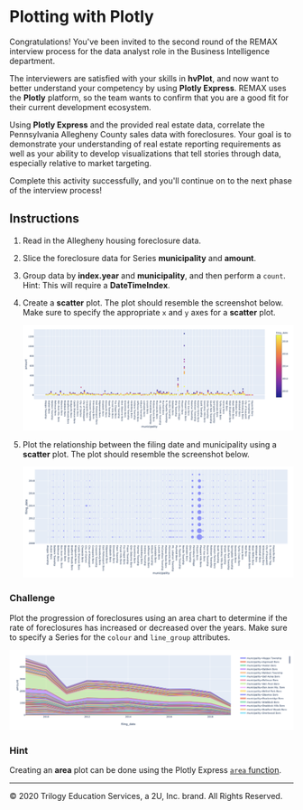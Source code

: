 # Plotting with Plotly

Congratulations! You've been invited to the second round of the REMAX interview process for the data analyst role in the Business Intelligence department.

The interviewers are satisfied with your skills in **hvPlot**, and now want to better understand your competency by using **Plotly Express**. REMAX uses the **Plotly** platform, so the team wants to confirm that you are a good fit for their current development ecosystem.

Using **Plotly Express** and the provided real estate data, correlate the Pennsylvania Allegheny County sales data with foreclosures. Your goal is to demonstrate your understanding of real estate reporting requirements as well as your ability to develop visualizations that tell stories through data, especially relative to market targeting.

Complete this activity successfully, and you'll continue on to the next phase of the interview process!

## Instructions

1. Read in the Allegheny housing foreclosure data.

2. Slice the foreclosure data for Series **municipality** and **amount**.

3. Group data by **index.year** and **municipality**, and then perform a `count`. Hint: This will require a **DateTimeIndex**.

4. Create a **scatter** plot. The plot should resemble the screenshot below. Make sure to specify the appropriate `x` and `y` axes for a **scatter** plot.

    ![plotly_example_scatter.png](Images/plotly_example_scatter.png)

5. Plot the relationship between the filing date and municipality using a **scatter** plot. The plot should resemble the screenshot below.

    ![plotly_example_scatter_2.png](Images/plotly_example_scatter_2.png)

### Challenge

Plot the progression of foreclosures using an area chart to determine if the rate of foreclosures has increased or decreased over the years. Make sure to specify a Series for the `colour` and `line_group` attributes.

  ![plotly_example_scatter_3.png](Images/plotly_example_scatter_3.png)

### Hint

Creating an **area** plot can be done using the Plotly Express [`area` function](https://plotly.com/python/filled-area-plots).

---

© 2020 Trilogy Education Services, a 2U, Inc. brand. All Rights Reserved.
